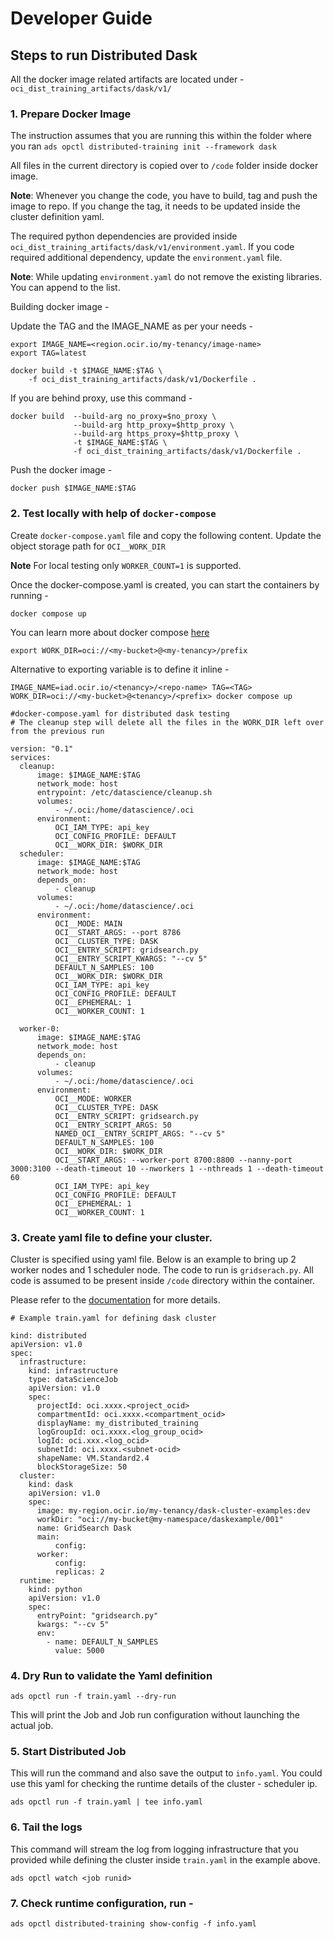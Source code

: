 # Developer Guide

## Steps to run Distributed Dask

All the docker image related artifacts are located under - `oci_dist_training_artifacts/dask/v1/`


### 1. Prepare Docker Image

The instruction assumes that you are running this within the folder where you ran `ads opctl distributed-training init --framework dask`

All files in the current directory is copied over to `/code` folder inside docker image. 

**Note**: Whenever you change the code, you have to build, tag and push the image to repo. If you change the tag, it needs to be updated inside the cluster definition yaml.

The required python dependencies are provided inside `oci_dist_training_artifacts/dask/v1/environment.yaml`.  If you code required additional dependency, update the `environment.yaml` file. 

**Note**: While updating `environment.yaml` do not remove the existing libraries. You can append to the list.

Building docker image - 

Update the TAG and the IMAGE_NAME as per your needs - 

```
export IMAGE_NAME=<region.ocir.io/my-tenancy/image-name>
export TAG=latest
```

```
docker build -t $IMAGE_NAME:$TAG \
    -f oci_dist_training_artifacts/dask/v1/Dockerfile .

```

If you are behind proxy, use this command - 

```
docker build  --build-arg no_proxy=$no_proxy \
              --build-arg http_proxy=$http_proxy \
              --build-arg https_proxy=$http_proxy \
              -t $IMAGE_NAME:$TAG \
              -f oci_dist_training_artifacts/dask/v1/Dockerfile .
```

Push the docker image - 

```
docker push $IMAGE_NAME:$TAG
```

### 2. Test locally with help of `docker-compose`

Create `docker-compose.yaml` file and copy the following content. Update the object storage path for `OCI__WORK_DIR`

**Note** For local testing only `WORKER_COUNT=1` is supported.

Once the docker-compose.yaml is created, you can start the containers by running - 

```
docker compose up
```
You can learn more about docker compose [here](https://docs.docker.com/compose/)


```
export WORK_DIR=oci://<my-bucket>@<my-tenancy>/prefix
```
Alternative to exporting variable is to define it inline - 

```
IMAGE_NAME=iad.ocir.io/<tenancy>/<repo-name> TAG=<TAG> WORK_DIR=oci://<my-bucket>@<tenancy>/<prefix> docker compose up
```

```
#docker-compose.yaml for distributed dask testing
# The cleanup step will delete all the files in the WORK_DIR left over from the previous run

version: "0.1"
services:
  cleanup:
      image: $IMAGE_NAME:$TAG
      network_mode: host
      entrypoint: /etc/datascience/cleanup.sh
      volumes:
          - ~/.oci:/home/datascience/.oci
      environment:
          OCI_IAM_TYPE: api_key
          OCI_CONFIG_PROFILE: DEFAULT
          OCI__WORK_DIR: $WORK_DIR
  scheduler:
      image: $IMAGE_NAME:$TAG
      network_mode: host
      depends_on:
          - cleanup
      volumes:
          - ~/.oci:/home/datascience/.oci
      environment:
          OCI__MODE: MAIN
          OCI__START_ARGS: --port 8786
          OCI__CLUSTER_TYPE: DASK
          OCI__ENTRY_SCRIPT: gridsearch.py
          OCI__ENTRY_SCRIPT_KWARGS: "--cv 5"
          DEFAULT_N_SAMPLES: 100
          OCI__WORK_DIR: $WORK_DIR
          OCI_IAM_TYPE: api_key
          OCI_CONFIG_PROFILE: DEFAULT
          OCI__EPHEMERAL: 1
          OCI__WORKER_COUNT: 1

  worker-0:
      image: $IMAGE_NAME:$TAG
      network_mode: host
      depends_on:
          - cleanup
      volumes:
          - ~/.oci:/home/datascience/.oci
      environment:
          OCI__MODE: WORKER
          OCI__CLUSTER_TYPE: DASK
          OCI__ENTRY_SCRIPT: gridsearch.py
          OCI__ENTRY_SCRIPT_ARGS: 50
          NAMED_OCI__ENTRY_SCRIPT_ARGS: "--cv 5"
          DEFAULT_N_SAMPLES: 100
          OCI__WORK_DIR: $WORK_DIR
          OCI__START_ARGS: --worker-port 8700:8800 --nanny-port 3000:3100 --death-timeout 10 --nworkers 1 --nthreads 1 --death-timeout 60
          OCI_IAM_TYPE: api_key
          OCI_CONFIG_PROFILE: DEFAULT
          OCI__EPHEMERAL: 1
          OCI__WORKER_COUNT: 1
```
### 3. Create yaml file to define your cluster. 

Cluster is specified using yaml file. Below is an example to bring up 2 worker nodes and 1 scheduler node. The code to run is `gridserach.py`. All code is assumed to be present inside `/code` directory within the container.

Please refer to the [documentation](http://10.209.39.50:8000/user_guide/model_training/distributed_training/dask/creating.html) for more details.

```
# Example train.yaml for defining dask cluster

kind: distributed
apiVersion: v1.0
spec:
  infrastructure:
    kind: infrastructure
    type: dataScienceJob
    apiVersion: v1.0
    spec:
      projectId: oci.xxxx.<project_ocid>
      compartmentId: oci.xxxx.<compartment_ocid>
      displayName: my_distributed_training
      logGroupId: oci.xxxx.<log_group_ocid>
      logId: oci.xxx.<log_ocid>
      subnetId: oci.xxxx.<subnet-ocid>
      shapeName: VM.Standard2.4
      blockStorageSize: 50
  cluster:
    kind: dask
    apiVersion: v1.0
    spec:
      image: my-region.ocir.io/my-tenancy/dask-cluster-examples:dev
      workDir: "oci://my-bucket@my-namespace/daskexample/001"
      name: GridSearch Dask
      main:
          config:
      worker:
          config:
          replicas: 2
  runtime:
    kind: python
    apiVersion: v1.0
    spec:
      entryPoint: "gridsearch.py"
      kwargs: "--cv 5"
      env:
        - name: DEFAULT_N_SAMPLES
          value: 5000
```

### 4. Dry Run to validate the Yaml definition 

```
ads opctl run -f train.yaml --dry-run
```

This will print the Job and Job run configuration without launching the actual job.

### 5. Start Distributed Job

This will run the command and also save the output to `info.yaml`. You could use this yaml for checking the runtime details of the cluster - scheduler ip.

```
ads opctl run -f train.yaml | tee info.yaml
```

### 6. Tail the logs

This command will stream the log from logging infrastructure that you provided while defining the cluster inside `train.yaml` in the example above.

```
ads opctl watch <job runid>
```

### 7. Check runtime configuration, run - 

```
ads opctl distributed-training show-config -f info.yaml
```
